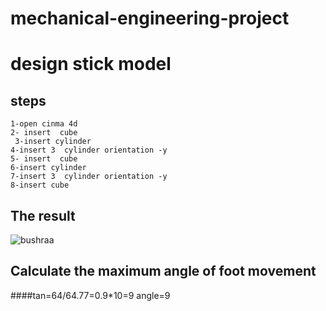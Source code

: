 # mechanical-engineering-project
# design stick model 
## steps 
```
1-open cinma 4d
2- insert  cube 
 3-insert cylinder 
4-insert 3  cylinder orientation -y
5- insert  cube 
6-insert cylinder 
7-insert 3  cylinder orientation -y
8-insert cube
```
## The result
![bushraa](https://user-images.githubusercontent.com/79949101/183269379-dcc0c71e-1df1-46a5-8ea6-46ef63a97c65.jpg)
 ## Calculate the maximum angle of foot movement
 
####tan=64/64.77=0.9*10=9  angle=9
